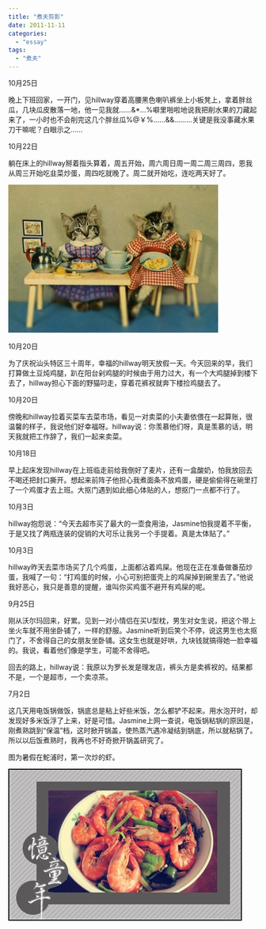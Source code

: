 ```yaml
---
title: "煮夫剪影"
date: 2011-11-11
categories: 
  - "essay"
tags: 
  - "煮夫"
---
```


10月25日

晚上下班回家，一开门，见hillway穿着高腰黑色喇叭裤坐上小板凳上，拿着胖丝瓜，几块瓜皮散落一地，他一见我就……&\*…%噼里啪啦地说我把削水果的刀藏起来了，一小时也不会削完这几个胖丝瓜%@￥%……&&………关键是我没事藏水果刀干嘛呢？白眼示之……

10月22日

躺在床上的hillway掰着指头算着，周五开始，周六周日周一周二周三周四，恩我从周三开始吃韭菜炒蛋，周四吃就晚了。周二就开始吃，连吃两天好了。

![7360dfeejw1dmn08vfhjgj](images/6345564081_f5407cf77c_z.jpg)

10月20日

为了庆祝汕头特区三十周年，幸福的hillway明天放假一天。今天回来的早，我们打算做土豆炖鸡腿，趴在阳台剁鸡腿的时候由于用力过大，有一个大鸡腿掉到楼下去了，hillway担心下面的野猫叼走，穿着花裤衩就奔下楼捡鸡腿去了。

10月20日

傍晚和hillway拉着买菜车去菜市场，看见一对卖菜的小夫妻依偎在一起算账，很温馨的样子，我说他们好幸福呀。hillway说：你羡慕他们呀，真是羡慕的话，明天我就把工作辞了，我们一起来卖菜。

10月18日

早上起床发现hillway在上班临走前给我倒好了麦片，还有一盒酸奶，怕我放回去不喝还把封口撕开。想起来前阵子他担心我煮面条不放鸡蛋，硬是偷偷得在碗里打了一个鸡蛋才去上班。大抠门遇到如此细心体贴的人，想抠门一点都不行了。

10月3日

hillway抱怨说：“今天去超市买了最大的一壶食用油，Jasmine怕我提着不平衡，于是又找了两瓶连装的促销的大可乐让我另一个手提着。真是太体贴了。”

10月3日

hillway昨天去菜市场买了几个鸡蛋，上面都沾着鸡屎。他现在正在准备做番茄炒蛋，我喊了一句：“打鸡蛋的时候，小心可别把蛋壳上的鸡屎掉到碗里去了。”他说我好恶心，我只是善意的提醒，谁叫你买鸡蛋不避开有鸡屎的呢。

9月25日

刚从沃尔玛回来，好累。见到一对小情侣在买U型枕，男生对女生说，把这个带上坐火车就不用坐卧铺了，一样的舒服。Jasmine听到后笑个不停，说这男生也太抠门了，不舍得自己的女朋友坐卧铺。这女生也就是好哄，九块钱就搞得她一脸幸福的。我说，看着他们像是学生，可能不舍得吧。

回去的路上，hillway说：我原以为罗长发是理发店，裤头方是卖裤衩的。结果都不是，一个是超市，一个卖凉茶。

7月2日

这几天用电饭锅做饭，锅底总是粘上好些米饭，怎么都铲不起来。用水泡开时，却发现好多米饭浮了上来，好是可惜。Jasmine上网一查说，电饭锅粘锅的原因是，刚煮熟跳到“保温”档，这时掀开锅盖，使热蒸汽遇冷凝结到锅底，所以就粘锅了。所以以后饭煮熟时，我再也不好奇掀开锅盖研究了。

图为暑假在鮀浦时，第一次炒的虾。

![饭饭](images/7038393301_961020165f_z.jpg)
